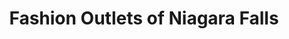 ---
title: "Fashion Outlets of Niagara Falls"
url: /niagara-falls/fashion-outlets-of-niagara-falls/
shop: mall
---
